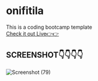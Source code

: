 # onifitila 
 This is a coding bootcamp template  
 [Check it out Live👉👉](https://onifitila.netlify.app/)
 
 ## SCREENSHOT👇👇👇👇  
 
 ![Screenshot (79)](https://user-images.githubusercontent.com/67190735/164989615-21a554d4-abda-4f7f-a810-579919346cd4.png)
